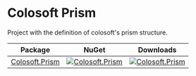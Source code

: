 # Colosoft Prism

Project with the definition of colosoft's prism structure.


| Package | NuGet | Downloads |
| ------- | ------------ | --------- |
| [Colosoft.Prism](https://www.nuget.org/packages/Colosoft.Prism/) | [![Colosoft.Prism](https://img.shields.io/nuget/v/Colosoft.Prism.svg)](https://www.nuget.org/packages/Colosoft.Prism/) | [![Colosoft.Prism](https://img.shields.io/nuget/dt/Colosoft.Prism.svg)](https://www.nuget.org/packages/Colosoft.Prism/) |

